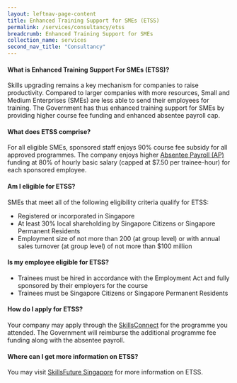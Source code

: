 ```yaml
---
layout: leftnav-page-content 
title: Enhanced Training Support for SMEs (ETSS)
permalink: /services/consultancy/etss
breadcrumb: Enhanced Training Support for SMEs
collection_name: services
second_nav_title: "Consultancy"
---
```


<h4>What is Enhanced Training Support For SMEs (ETSS)?</h4>
<p>Skills upgrading remains a key mechanism for companies to raise productivity. Compared to larger companies with more resources, Small and Medium Enterprises (SMEs) are less able to send their employees for training.  The Government has thus enhanced training support for SMEs by providing higher course fee funding and enhanced absentee payroll cap.</p>

<h4>What does ETSS comprise?</h4>
<p>For all eligible SMEs, sponsored staff enjoys 90% course fee subsidy for all approved programmes. The company enjoys higher <a href="/services/consultancy/absentee-payroll-ap">Absentee Payroll (AP)</a> funding at 80% of hourly basic salary (capped at $7.50 per trainee-hour) for each sponsored employee.</p>

<h4>Am I eligible for ETSS?</h4>
<p>SMEs that meet all of the following eligibility criteria qualify for ETSS:</p>
<ul>
  <li>Registered or incorporated in Singapore</li>
  <li>At least 30% local shareholding by Singapore Citizens or Singapore Permanent Residents</li>
  <li>Employment size of not more than 200 (at group level) or with annual sales turnover (at group level) of not more than $100 million</li>
  </ul>

<h4>Is my employee eligible for ETSS?</h4>
<ul>
  <li>Trainees must be hired in accordance with the Employment Act and fully sponsored by their employers for the course</li>
  <li>Trainees must be Singapore Citizens or Singapore Permanent Residents</li>
  </ul>

<h4>How do I apply for ETSS?</h4>
<p>Your company may apply through the <a href="https://www.skillsconnect.gov.sg/sop/portal/">SkillsConnect</a> for the programme you attended. The Government will reimburse the additional programme fee funding along with the absentee payroll.</p>

<h4>Where can I get more information on ETSS?</h4>
<p>You may visit <a href="https://www.ssg.gov.sg/programmes-and-initiatives/funding/enhanced-training-support-for-smes1.html">SkillsFuture Singapore</a> for more information on ETSS.</p>
